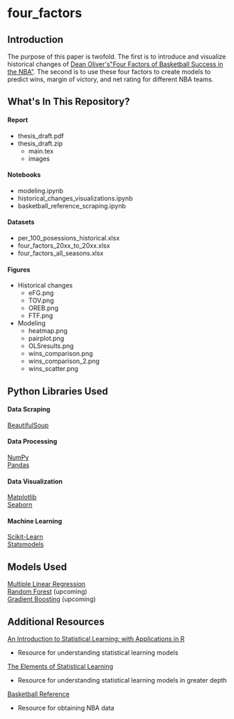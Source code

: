 # four_factors

## Introduction

The purpose of this paper is twofold. The first is to introduce and visualize historical changes of [Dean Oliver's](http://www.basketballonpaper.com/)["Four Factors of Basketball Success in the NBA"](https://www.basketball-reference.com/about/factors.html). The second is to use these four factors to create models to predict wins, margin of victory, and net rating for different NBA teams.

## What's In This Repository?

#### Report
  * thesis_draft.pdf
  * thesis_draft.zip
      * main.tex
      * images
      
#### Notebooks
  * modeling.ipynb <br>
  * historical_changes_visualizations.ipynb <br>
  * basketball_reference_scraping.ipynb <br>

#### Datasets 
  * per_100_posessions_historical.xlsx
  * four_factors_20xx_to_20xx.xlsx
  * four_factors_all_seasons.xlsx

#### Figures
  * Historical changes
      * eFG.png <br>
      * TOV.png <br>
      * OREB.png <br>
      * FTF.png <br>
  * Modeling
      * heatmap.png <br>
      * pairplot.png <br>
      * OLSresults.png <br>
      * wins_comparison.png <br>
      * wins_comparison_2.png <br>
      * wins_scatter.png <br>

## Python Libraries Used

#### Data Scraping
[BeautifulSoup](https://www.crummy.com/software/BeautifulSoup/)<br>

#### Data Processing
[NumPy](https://numpy.org/)<br>
[Pandas](https://pandas.pydata.org/) 

#### Data Visualization
[Matplotlib](https://matplotlib.org/)<br>
[Seaborn](https://seaborn.pydata.org/) 

#### Machine Learning
[Scikit-Learn](https://scikit-learn.org/stable/)<br>
[Statsmodels](https://www.statsmodels.org/dev/index.html)<br>

## Models Used

[Multiple Linear Regression](https://faculty.marshall.usc.edu/gareth-james/ISL/ISLR%20Seventh%20Printing.pdf#page=83)<br>
[Random Forest](https://faculty.marshall.usc.edu/gareth-james/ISL/ISLR%20Seventh%20Printing.pdf#page=328) (upcoming) <br>
[Gradient Boosting](https://web.stanford.edu/~hastie/Papers/ESLII.pdf#page=378) (upcoming) 

## Additional Resources

[An Introduction to Statistical Learning: with Applications in R](https://faculty.marshall.usc.edu/gareth-james/ISL/ISLR%20Seventh%20Printing.pdf)<br>
* Resource for understanding statistical learning models

[The Elements of Statistical Learning](https://web.stanford.edu/~hastie/Papers/ESLII.pdf)<br>
* Resource for understanding statistical learning models in greater depth

[Basketball Reference](www.basketball-reference.com)
* Resource for obtaining NBA data

